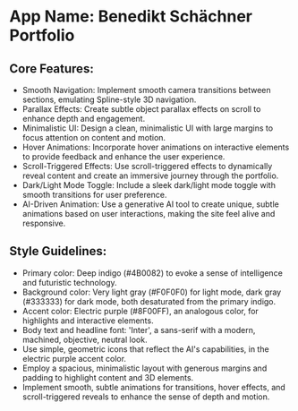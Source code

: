 # **App Name**: Benedikt Schächner Portfolio

## Core Features:

- Smooth Navigation: Implement smooth camera transitions between sections, emulating Spline-style 3D navigation.
- Parallax Effects: Create subtle object parallax effects on scroll to enhance depth and engagement.
- Minimalistic UI: Design a clean, minimalistic UI with large margins to focus attention on content and motion.
- Hover Animations: Incorporate hover animations on interactive elements to provide feedback and enhance the user experience.
- Scroll-Triggered Effects: Use scroll-triggered effects to dynamically reveal content and create an immersive journey through the portfolio.
- Dark/Light Mode Toggle: Include a sleek dark/light mode toggle with smooth transitions for user preference.
- AI-Driven Animation: Use a generative AI tool to create unique, subtle animations based on user interactions, making the site feel alive and responsive.

## Style Guidelines:

- Primary color: Deep indigo (#4B0082) to evoke a sense of intelligence and futuristic technology.
- Background color: Very light gray (#F0F0F0) for light mode, dark gray (#333333) for dark mode, both desaturated from the primary indigo.
- Accent color: Electric purple (#8F00FF), an analogous color, for highlights and interactive elements.
- Body text and headline font: 'Inter', a sans-serif with a modern, machined, objective, neutral look.
- Use simple, geometric icons that reflect the AI's capabilities, in the electric purple accent color.
- Employ a spacious, minimalistic layout with generous margins and padding to highlight content and 3D elements.
- Implement smooth, subtle animations for transitions, hover effects, and scroll-triggered reveals to enhance the sense of depth and motion.